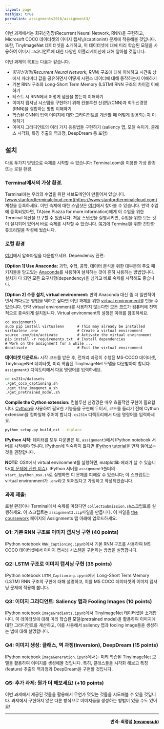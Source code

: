 ```yaml
---
layout: page
mathjax: true
permalink: assignments2016/assignment3/
---
```


이번 과제에서는 회귀신경망(Recurrent Neural Network, RNN)을 구현하고, Microsoft COCO 데이터셋의 이미지 캡셔닝(captionint) 문제에 적용해볼 것입니다. 또한, TinyImageNet 데이터셋을 소개하고, 이 데이터셋에 대해 미리 학습된 모델을 사용하여 이미지 그라디언트에 대한 다양한 어플리케이션에 대해 알아볼 것입니다.

이번 과제의 목표는 다음과 같습니다.

- *회귀신경망(Recurrent Neural Network, RNN)* 구조에 대해 이해하고 시간축 상에서 파라미터 값을 공유하면서 어떻게 시퀀스 데이터에 대해 동작하는지 이해하기
- 기본 RNN 구조와 Long-Short Term Memory (LSTM) RNN 구조의 차이점 이해하기
- 테스트 시 RNN에서 어떻게 샘플을 뽑는지 이해하기
- 이미지 캡셔닝 시스템을 구현하기 위해 컨볼루션 신경망(CNN)과 회귀신경망(RNN)을 결합하는 방법 이해하기
- 학습된 CNN이 입력 이미지에 대한 그라디언트를 계산할 때 어떻게 활용되는지 이해하기
- 이미지 그라디언트의 여러 가지 응용법들 구현하기 (saliency 맵, 모델 속이기, 클래스 시각화, 특징 추출의 역과정, DeepDream 등 포함)

## 설치
다음 두가지 방법으로 숙제를 시작할 수 있습니다: Terminal.com을 이용한 가상 환경 또는 로컬 환경.

### Terminal에서의 가상 환경.
Terminal에는 우리의 수업을 위한 서브도메인이 만들어져 있습니다. [www.stanfordterminalcloud.com](https://www.stanfordterminalcloud.com) 계정을 등록하세요. 이번 숙제에 대한 스냅샷은 [여기](https://www.stanfordterminalcloud.com/snapshot/49f5a1ea15dc424aec19155b3398784d57c55045435315ce4f8b96b62819ef65)에서 찾아볼 수 있습니다. 만약 수업에 등록되었다면, TA(see Piazza for more information)에게 이 수업을 위한 Terminal 예산을 요구할 수 있습니다. 처음 스냅샷을 실행시키면, 수업을 위한 모든 것이 설치되어 있어서 바로 숙제를 시작할 수 있습니다. [여기](/terminal-tutorial)에 Terminal을 위한 간단한 튜토리얼을 작성해 뒀습니다.

### 로컬 환경
[여기](http://cs231n.stanford.edu/winter1516_assignment3.zip)에서 압축파일을 다운받으세요.
Dependency 관련:

**[Option 1] Use Anaconda:**
과학, 수학, 공학, 데이터 분석을 위한 대부분의 주요 패키지들을 담고있는 [Anaconda](https://www.continuum.io/downloads)를 사용하여 설치하는 것이 흔히 사용하는 방법입니다. 설치가 다 되면 모든 요구사항(dependency)을 넘기고 바로 숙제를 시작해도 좋습니다.

**[Option 2] 수동 설치, virtual environment:**
만약 Anaconda 대신 좀 더 일반적이면서 까다로운 방법을 택하고 싶다면 이번 과제를 위한 [virtual environment](http://docs.python-guide.org/en/latest/dev/virtualenvs/)를 만들 수 있습니다. 만약 virtual environment를 사용하지 않는다면 모든 코드가 컴퓨터에 전역적으로 종속되게 설치됩니다. Virtual environment의 설정은 아래를 참조하세요.

~~~bash드
cd assignment3
sudo pip install virtualenv      # This may already be installed
virtualenv .env                  # Create a virtual environment
source .env/bin/activate         # Activate the virtual environment
pip install -r requirements.txt  # Install dependencies
# Work on the assignment for a while ...
deactivate                       # Exit the virtual environment
~~~

**데이터셋 다운로드:**
시작 코드를 받은 후, 전처리 과정이 수행된 MS-COCO 데이터셋, TinyImageNet 데이터셋, 미리 학습된 TinyImageNet 모델을 다운받아야 합니다. `assignment3` 디렉토리에서 다음 명령어를 입력하세요.

~~~bash
cd cs231n/datasets
./get_coco_captioning.sh
./get_tiny_imagenet_a.sh
./get_pretrained_model.sh
~~~

**Compile the Cython extension:** 컨볼루션 신경망은 매우 효율적인 구현이 필요합니다. [Cython](http://cython.org/)을 사용하여 필요한 기능들을 구현해 두어서, 코드를 돌리기 전에 Cython extension을 컴파일해 주어야 합니다. `cs231n` 디렉토리에서 다음 명령어를 입력하세요.

~~~bash
python setup.py build_ext --inplace
~~~

**IPython 시작:**
데이터를 모두 다운받은 뒤, `assignment3`에서 IPython notebook 서버를 시작해야 합니다. IPython에 익숙하지 않다면 [IPython tutorial](/ipython-tutorial)을 먼저 읽어보는 것을 권장합니다.

**NOTE:** OSX에서 virtual environment를 실행하면, matplotlib 에러가 날 수 있습니다([이 문제에 관한 이슈](http://matplotlib.org/faq/virtualenv_faq.html)).  IPython 서버를 `assignment3`폴더의 `start_ipython_osx.sh`로 실행하면 이 문제를 피해갈 수 있습니다; 이 스크립트는 virtual environment가 `.env`라고 되어있다고 가정하고 작성되었습니다.


### 과제 제출:
로컬 환경이나 Terminal에서 숙제를 마쳤다면 `collectSubmission.sh`스크립트를 실행하세요. 이 스크립트는 `assignment3.zip`파일을 만듭니다. 이 파일을 [the coursework](https://coursework.stanford.edu/portal/site/W15-CS-231N-01/) 페이지의 Assignments 탭 아래에 업로드하세요.


### Q1: 기본 RNN 구조로 이미지 캡셔닝 구현 (40 points)
IPython notebook `RNN_Captioning.ipynb`에서 기본 RNN 구조를 사용하여 MS COCO 데이터셋에서 이미지 캡셔닝 시스템을 구현하는 방법을 설명합니다.

### Q2: LSTM 구조로 이미지 캡셔닝 구현 (35 points)
IPython notebook `LSTM_Captioning.ipynb`에서 Long-Short Term Memory (LSTM) RNN 구조의 구현에 대해 설명하고, 이를 MS COCO 데이터셋의 이미지 캡셔닝 문제에 적용해 봅니다.

### Q3: 이미지 그라디언트: Saliency 맵과 Fooling Images (10 points)
IPython notebook `ImageGradients.ipynb`에서 TinyImageNet 데이터셋을 소개합니다. 이 데이터셋에 대해 미리 학습된 모델(pretrained model)을 활용하여 이미지에 대한 그라디언트를 계산하고, 이를 사용해서 saliency 맵과 fooling image들을 생성하는 법에 대해 설명합니다.

### Q4: 이미지 생성: 클래스, 역 과정(Inversion), DeepDream (15 points)
IPython notebook `ImageGeneration.ipynb`에서는 미리 학습된 TinyImageNet 모델을 활용하여 이미지를 생성해볼 것입니다. 특히, 클래스들을 시각화 해보고 특징(feature) 추출의 역과정과 DeepDream을 구현할 것입니다.

### Q5: 추가 과제: 뭔가 더 해보세요! (+10 points)
이번 과제에서 제공된 것들을 활용해서 무언가 멋있는 것들을 시도해볼 수 있을 것입니다. 과제에서 구현하지 않은 다른 방식으로 이미지들을 생성하는 방법이 있을 수도 있어요!

---
<p style="text-align:right"><b>
번역: 최명섭 <a href="https://github.com/myungsub" style="color:black">(myungsub)</a>
</b></p>
